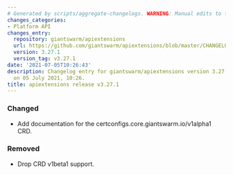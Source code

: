 ```yaml
---
# Generated by scripts/aggregate-changelogs. WARNING: Manual edits to this files will be overwritten.
changes_categories:
- Platform API
changes_entry:
  repository: giantswarm/apiextensions
  url: https://github.com/giantswarm/apiextensions/blob/master/CHANGELOG.md#3271---2021-07-05
  version: 3.27.1
  version_tag: v3.27.1
date: '2021-07-05T10:26:43'
description: Changelog entry for giantswarm/apiextensions version 3.27.1, published
  on 05 July 2021, 10:26.
title: apiextensions release v3.27.1
---
```


### Changed
- Add documentation for the certconfigs.core.giantswarm.io/v1alpha1 CRD.
### Removed
- Drop CRD v1beta1 support.
